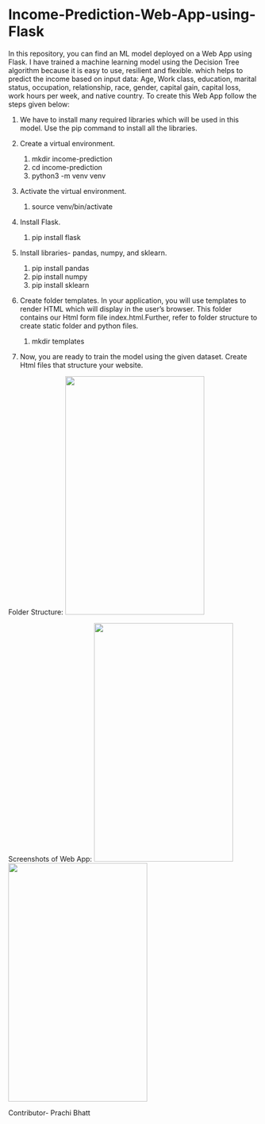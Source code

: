 # Income-Prediction-Web-App-using-Flask

In this repository, you can find an ML model deployed on a Web App using Flask. I have trained a machine learning model using the Decision Tree algorithm because it is easy to use, resilient and flexible. which helps to predict the income based on input data:
Age, Work class, education, marital status, occupation, relationship, race, gender, capital gain, capital loss, work hours per week, and native country.
To create this Web App follow the steps given below:

1. We have to install many required libraries which will be used in this model. Use the pip command to install all the libraries. 

2. Create a virtual environment.
    1. mkdir income-prediction
    2. cd income-prediction
    3. python3 -m venv venv

3. Activate the virtual environment.
    1. source venv/bin/activate
    
4. Install Flask.
    1. pip install flask
    
5. Install libraries- pandas, numpy, and sklearn.
    1. pip install pandas
    2. pip install numpy
    3. pip install sklearn
    
6. Create folder templates. In your application, you will use templates to render HTML which will display in the user’s browser. This folder contains our Html form file index.html.Further, refer to folder structure to create static folder and python files.
    1. mkdir templates

8. Now, you are ready to train the model using the given dataset. Create Html files that structure your website.

Folder Structure:
<img src="App's Screenshots/Iris Prediction App img1.png" width="280" height="480">






Screenshots of Web App:
<img src="App's Screenshots/Iris Prediction App img2.png" width="280" height="480">
<img src="App's Screenshots/Iris Prediction App img2.png" width="280" height="480">




Contributor- Prachi Bhatt
